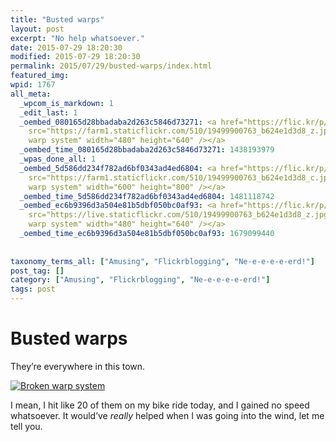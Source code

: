 ```yaml
---
title: "Busted warps"
layout: post
excerpt: "No help whatsoever."
date: 2015-07-29 18:20:30
modified: 2015-07-29 18:20:30
permalink: 2015/07/29/busted-warps/index.html
featured_img: 
wpid: 1767
all_meta: 
  _wpcom_is_markdown: 1
  _edit_last: 1
  _oembed_080165d28bbadaba2d263c5846d73271: <a href="https://flic.kr/p/vH968z"><img
    src="https://farm1.staticflickr.com/510/19499900763_b624e1d3d8_z.jpg" alt="Broken
    warp system" width="480" height="640" /></a>
  _oembed_time_080165d28bbadaba2d263c5846d73271: 1438193979
  _wpas_done_all: 1
  _oembed_5d586dd234f782ad6bf0343ad4ed6804: <a href="https://flic.kr/p/vH968z"><img
    src="https://farm1.staticflickr.com/510/19499900763_b624e1d3d8_c.jpg" alt="Broken
    warp system" width="600" height="800" /></a>
  _oembed_time_5d586dd234f782ad6bf0343ad4ed6804: 1481118742
  _oembed_ec6b9396d3a504e81b5dbf050bc0af93: <a href="https://flic.kr/p/vH968z"><img
    src="https://live.staticflickr.com/510/19499900763_b624e1d3d8_z.jpg" alt="Broken
    warp system" width="480" height="640" /></a>
  _oembed_time_ec6b9396d3a504e81b5dbf050bc0af93: 1679099440
  
  
taxonomy_terms_all: ["Amusing", "Flickrblogging", "Ne-e-e-e-e-erd!"]
post_tag: []
category: ["Amusing", "Flickrblogging", "Ne-e-e-e-e-erd!"]
tags: post
---
```


# Busted warps

They’re everywhere in this town.

[![Broken warp system](https://live.staticflickr.com/510/19499900763_b624e1d3d8_z.jpg)](https://flic.kr/p/vH968z)

I mean, I hit like 20 of them on my bike ride today, and I gained no speed whatsoever. It would’ve *really* helped when I was going into the wind, let me tell you.